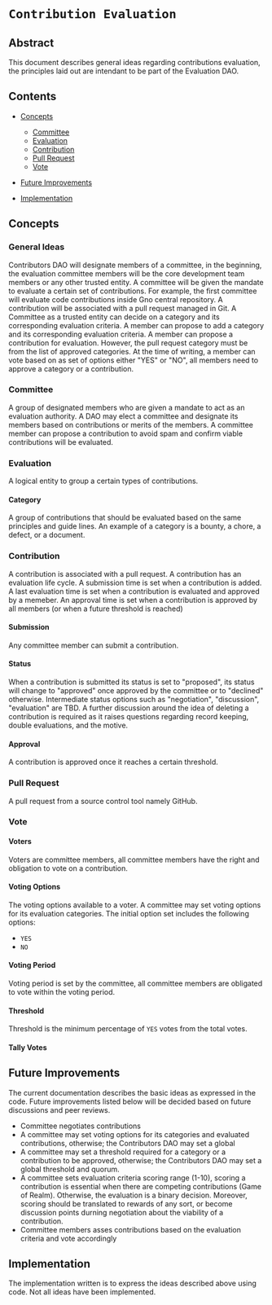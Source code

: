 # `Contribution Evaluation`

## Abstract

This document describes general ideas regarding contributions evaluation, the principles laid out are intendant to be part of the Evaluation DAO.

## Contents

- [Concepts](#concepts)

  - [Committee](#committee)
  - [Evaluation](#evaluation)
  - [Contribution](#contribution)
  - [Pull Request](#pull-request)
  - [Vote](#vote)

- [Future Improvements](#future-improvements)

- [Implementation](#implementation)

## Concepts

### General Ideas

Contributors DAO will designate members of a committee, in the beginning, the evaluation committee members will be the core development team members or any other trusted entity.
A committee will be given the mandate to evaluate a certain set of contributions.
For example, the first committee will evaluate code contributions inside Gno central repository.
A contribution will be associated with a pull request managed in Git.
A Committee as a trusted entity can decide on a category and its corresponding evaluation criteria.
A member can propose to add a category and its corresponding evaluation criteria.
A member can propose a contribution for evaluation. However, the pull request category must be from the list of approved categories.
At the time of writing, a member can vote based on as set of options either "YES" or "NO", all members need to approve a category or a contribution.

### Committee

A group of designated members who are given a mandate to act as an evaluation authority.
A DAO may elect a committee and designate its members based on contributions or merits of the members.
A committee member can propose a contribution to avoid spam and confirm viable contributions will be evaluated.

### Evaluation

A logical entity to group a certain types of contributions.

#### Category

A group of contributions that should be evaluated based on the same principles and guide lines.
An example of a category is a bounty, a chore, a defect, or a document.

### Contribution

A contribution is associated with a pull request.
A contribution has an evaluation life cycle.
A submission time is set when a contribution is added.
A last evaluation time is set when a contribution is evaluated and approved by a memeber.
An approval time is set when a contribution is approved by all members (or when a future threshold is reached)

#### Submission

Any committee member can submit a contribution.

#### Status

When a contribution is submitted its status is set to "proposed", its status will change to "approved" once approved by the committee or to "declined" otherwise.
Intermediate status options such as "negotiation", "discussion", "evaluation" are TBD.
A further discussion around the idea of deleting a contribution is required as it raises questions regarding record keeping, double evaluations, and the motive.

#### Approval

A contribution is approved once it reaches a certain threshold.

### Pull Request

A pull request from a source control tool namely GitHub.

### Vote

#### Voters

Voters are committee members, all committee members have the right and obligation to vote on a contribution.

#### Voting Options

The voting options available to a voter.
A committee may set voting options for its evaluation categories.
The initial option set includes the following options:

- `YES`
- `NO`

#### Voting Period

Voting period is set by the committee, all committee members are obligated to vote within the voting period.

#### Threshold

Threshold is the minimum percentage of `YES` votes from the total votes.

#### Tally Votes

## Future Improvements

The current documentation describes the basic ideas as expressed in the code.
Future improvements listed below will be decided based on future discussions and peer reviews.

- Committee negotiates contributions
- A committee may set voting options for its categories and evaluated contributions, otherwise; the Contributors DAO may set a global
- A committee may set a threshold required for a category or a contribution to be approved, otherwise; the Contributors DAO may set a global threshold and quorum.
- A committee sets evaluation criteria scoring range (1-10), scoring a contribution is essential when there are competing contributions (Game of Realm). Otherwise, the evaluation is a binary decision. Moreover, scoring should be translated to rewards of any sort, or become discussion points durning negotiation about the viability of a contribution.
- Committee members asses contributions based on the evaluation criteria and vote accordingly

## Implementation

The implementation written is to express the ideas described above using code. Not all ideas have been implemented.
